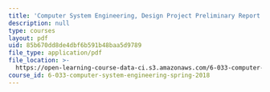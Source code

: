 ```yaml
---
title: 'Computer System Engineering, Design Project Preliminary Report Guidelines'
description: null
type: courses
layout: pdf
uid: 85b670dd8de4dbf6b591b48baa5d9789
file_type: application/pdf
file_location: >-
  https://open-learning-course-data-ci.s3.amazonaws.com/6-033-computer-system-engineering-spring-2018/85b670dd8de4dbf6b591b48baa5d9789_MIT6_033S18dppr_writing.pdf
course_id: 6-033-computer-system-engineering-spring-2018
---
```

